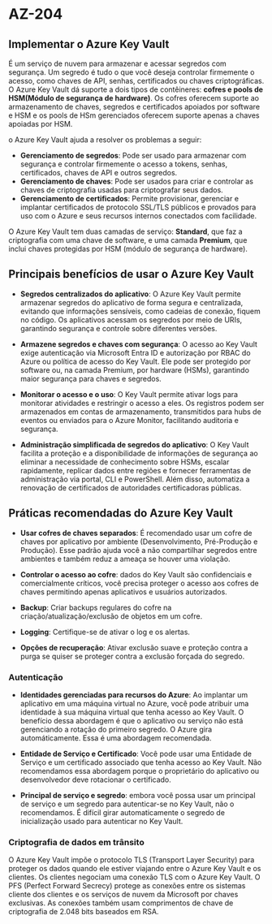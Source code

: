 # AZ-204

## Implementar o Azure Key Vault

É um serviço de nuvem para armazenar e acessar segredos com segurança. Um segredo é tudo o que você deseja controlar firmemente o acesso, como chaves de API, senhas, certificados ou chaves criptográficas.
O Azure Key Vault dá suporte a dois tipos de contêineres: **cofres e pools de HSM(Módulo de segurança de hardware)**. Os cofres oferecem suporte ao armazenamento de chaves, segredos e certificados apoiados por software e HSM e os pools de HSm gerenciados oferecem suporte apenas a chaves apoiadas por HSM.

o Azure Key Vault ajuda a resolver os problemas a seguir:

- **Gerenciamento de segredos**: Pode ser usado para armazenar com segurança e controlar firmemente o acesso a tokens, senhas, certificados, chaves de API e outros segredos.
- **Gerenciamento de chaves**: Pode ser usados para criar e controlar as chaves de criptografia usadas para criptografar seus dados.
- **Gerenciamento de certificados**: Permite provisionar, gerenciar e implantar certificados de protocolo SSL/TLS públicos e provados para uso com o Azure e seus recursos internos conectados com facilidade.

O Azure Key Vault tem duas camadas de serviço: **Standard**, que faz a criptografia com uma chave de software, e uma camada **Premium**, que inclui chaves protegidas por HSM (módulo de segurança de hardware).

## Principais benefícios de usar o Azure Key Vault

- **Segredos centralizados do aplicativo**: O Azure Key Vault permite armazenar segredos do aplicativo de forma segura e centralizada, evitando que informações sensíveis, como cadeias de conexão, fiquem no código. Os aplicativos acessam os segredos por meio de URIs, garantindo segurança e controle sobre diferentes versões.

- **Armazene segredos e chaves com segurança**: O acesso ao Key Vault exige autenticação via Microsoft Entra ID e autorização por RBAC do Azure ou política de acesso do Key Vault. Ele pode ser protegido por software ou, na camada Premium, por hardware (HSMs), garantindo maior segurança para chaves e segredos.

- **Monitorar o acesso e o uso**: O Key Vault permite ativar logs para monitorar atividades e restringir o acesso a eles. Os registros podem ser armazenados em contas de armazenamento, transmitidos para hubs de eventos ou enviados para o Azure Monitor, facilitando auditoria e segurança.

- **Administração simplificada de segredos do aplicativo**: O Key Vault facilita a proteção e a disponibilidade de informações de segurança ao eliminar a necessidade de conhecimento sobre HSMs, escalar rapidamente, replicar dados entre regiões e fornecer ferramentas de administração via portal, CLI e PowerShell. Além disso, automatiza a renovação de certificados de autoridades certificadoras públicas.

## Práticas recomendadas do Azure Key Vault

- **Usar cofres de chaves separados**: É recomendado usar um cofre de chaves por aplicativo por ambiente (Desenvolvimento, Pré-Produção e Produção). Esse padrão ajuda você a não compartilhar segredos entre ambientes e também reduz a ameaça se houver uma violação.

- **Controlar o acesso ao cofre**: dados do Key Vault são confidenciais e comercialmente críticos, você precisa proteger o acesso aos cofres de chaves permitindo apenas aplicativos e usuários autorizados.

- **Backup**: Criar backups regulares do cofre na criação/atualização/exclusão de objetos em um cofre.

- **Logging**: Certifique-se de ativar o log e os alertas.

- **Opções de recuperação**: Ativar exclusão suave e proteção contra a purga se quiser se proteger contra a exclusão forçada do segredo.

### Autenticação

- **Identidades gerenciadas para recursos do Azure**: Ao implantar um aplicativo em uma máquina virtual no Azure, você pode atribuir uma identidade à sua máquina virtual que tenha acesso ao Key Vault. O benefício dessa abordagem é que o aplicativo ou serviço não está gerenciando a rotação do primeiro segredo. O Azure gira automáticamente. Essa é uma abordagem recomendada.

- **Entidade de Serviço e Certificado**: Você pode usar uma Entidade de Serviço e um certificado associado que tenha acesso ao Key Vault. Não recomendamos essa abordagem porque o proprietário do aplicativo ou desenvolvedor deve rotacionar o certificado.

- **Principal de serviço e segredo**: embora você possa usar um principal de serviço e um segredo para autenticar-se no Key Vault, não o recomendamos. É difícil girar automaticamente o segredo de inicialização usado para autenticar no Key Vault.

### Criptografia de dados em trânsito

O Azure Key Vault impõe o protocolo TLS (Transport Layer Security) para proteger os dados quando ele estiver viajando entre o Azure Key Vault e os clientes. Os clientes negociam uma conexão TLS com o Azure Key Vault.
O PFS (Perfect Forward Secrecy) protege as conexões entre os sistemas cliente dos clientes e os serviços de nuvem da Microsoft por chaves exclusivas. As conexões também usam comprimentos de chave de criptografia de 2.048 bits baseados em RSA.
